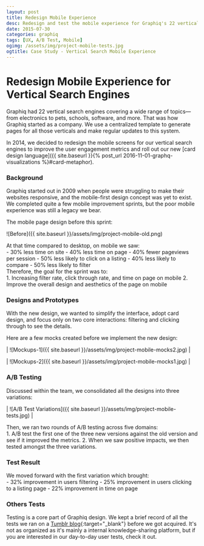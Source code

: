 ```yaml
---
layout: post
title: Redesign Mobile Experience
desc: Redesign and test the mobile experience for Graphiq's 22 vertical search engines. Improve user engagement metrics by over 20%.
date: 2015-07-30
categories: graphiq
tags: [UX, A/B Test, Mobile]
ogimg: /assets/img/project-mobile-tests.jpg
ogtitle: Case Study - Vertical Search Mobile Experience
---
```


# Redesign Mobile Experience for Vertical Search Engines

Graphiq had 22 vertical search engines covering a wide range of topics—from electronics to pets, schools, software, and more. That was how Graphiq started as a company. We use a centralized template to generate pages for all those verticals and make regular updates to this system.

In 2014, we decided to redesign the mobile screens for our vertical search engines to improve the user engagement metrics and roll out our new [card design language]({{ site.baseurl }}{% post_url 2016-11-01-graphq-visualizations %}#card-metaphor).

### Background

Graphiq started out in 2009 when people were struggling to make their websites responsive, and the mobile-first design concept was yet to exist. We completed quite a few mobile improvement sprints, but the poor mobile experience was still a legacy we bear.

The mobile page design before this sprint:

![Before]({{ site.baseurl }}/assets/img/project-mobile-old.png)

<div>At that time compared to desktop, on mobile we saw:</div>
- 30% less time on site
- 40% less time on page
- 40% fewer pageviews per session
- 50% less likely to click on a listing
- 40% less likely to compare
- 50% less likely to filter

<div>Therefore, the goal for the sprint was to:</div>
1. Increasing filter rate, click through rate, and time on page on mobile
2. Improve the overall design and aesthetics of the page on mobile

### Designs and Prototypes

With the new design, we wanted to simplify the interface, adopt card design, and focus only on two core interactions: filtering and clicking through to see the details.

Here are a few mocks created before we implement the new design:

| ![Mockups-1]({{ site.baseurl }}/assets/img/project-mobile-mocks2.jpg) |

| ![Mockups-2]({{ site.baseurl }}/assets/img/project-mobile-mocks1.jpg) |

### A/B Testing

Discussed within the team, we consolidated all the designs into three variations:

| ![A/B Test Variations]({{ site.baseurl }}/assets/img/project-mobile-tests.jpg) |

<div>Then, we ran two rounds of A/B testing across five domains:</div>
1. A/B test the first one of the three new versions against the old version and see if it improved the metrics.
2. When we saw positive impacts, we then tested amongst the three variations.

### Test Result

<div>We moved forward with the first variation which brought:</div>
- 32% improvement in users filtering
- 25% improvement in users clicking to a listing page
- 22% improvement in time on page

### Others Tests

Testing is a core part of Graphiq design. We kept a brief record of all the tests we ran on a [Tumblr blog](http://graphiqeng.com/){:target="_blank"} before we got acquired. It's not as organized as it's mainly a internal knowledge-sharing platform, but if you are interested in our day-to-day user tests, check it out.